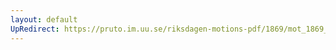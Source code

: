 ```yaml
---
layout: default
UpRedirect: https://pruto.im.uu.se/riksdagen-motions-pdf/1869/mot_1869__ak__131.pdf
---
```

